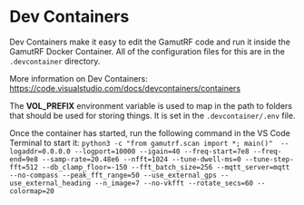 # Dev Containers

Dev Containers make it easy to edit the GamutRF code and run it inside the GamutRF Docker Container. All of the configuration files for this are in the `.devcontainer` directory.

More information on Dev Containers: https://code.visualstudio.com/docs/devcontainers/containers

The **VOL_PREFIX** environment variable is used to map in the path to folders that should be used for storing things. It is set in the `.devcontainer/.env` file.

Once the container has started, run the following command in the VS Code Terminal to start it:
`python3 -c "from gamutrf.scan import *; main()"  --logaddr=0.0.0.0 --logport=10000 --igain=40 --freq-start=7e8 --freq-end=9e8 --samp-rate=20.48e6 --nfft=1024 --tune-dwell-ms=0 --tune-step-fft=512 --db_clamp_floor=-150 --fft_batch_size=256 --mqtt_server=mqtt --no-compass --peak_fft_range=50 --use_external_gps --use_external_heading --n_image=7 --no-vkfft --rotate_secs=60 --colormap=20`